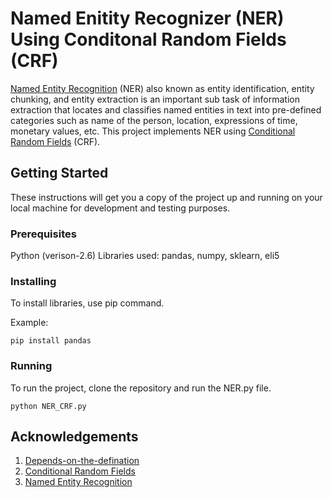 # Named Enitity Recognizer (NER) Using Conditonal Random Fields (CRF)

[Named Entity Recognition](https://en.wikipedia.org/wiki/Named-entity_recognition) (NER) also known as entity identification, entity chunking, and entity extraction is an important sub task of information extraction that locates and classifies named entities in text into pre-defined categories such as name of the person, location, expressions of time, monetary values, etc. 
This project implements NER using [Conditional Random Fields](https://en.wikipedia.org/wiki/Conditional_random_field) (CRF). 

## Getting Started

These instructions will get you a copy of the project up and running on your local machine for development and testing purposes.

### Prerequisites

Python (verison-2.6)
Libraries used: pandas, numpy, sklearn, eli5

### Installing

To install libraries, use pip command.

Example:

```
pip install pandas
```
### Running

To run the project, clone the repository and run the NER.py file.

```
python NER_CRF.py
```

## Acknowledgements

1. [Depends-on-the-defination](https://www.depends-on-the-definition.com/named-entity-recognition-conditional-random-fields-python)
2. [Conditional Random Fields](https://en.wikipedia.org/wiki/Conditional_random_field)
3. [Named Entity Recognition](https://en.wikipedia.org/wiki/Named-entity_recognition)
